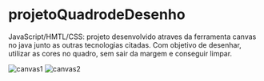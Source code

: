 # projetoQuadrodeDesenho
JavaScript/HMTL/CSS: projeto desenvolvido atraves da ferramenta canvas no java junto as outras tecnologias citadas. Com objetivo de desenhar, utilizar as cores no quadro, sem sair da margem e conseguir limpar.

![canvas1](https://user-images.githubusercontent.com/114832642/193441088-6d076dc5-64fd-436a-b6f3-5b511757fffd.jpg)
![canvas2](https://user-images.githubusercontent.com/114832642/193441095-bad2e442-9916-4834-a656-a960016ffe1c.jpg)
